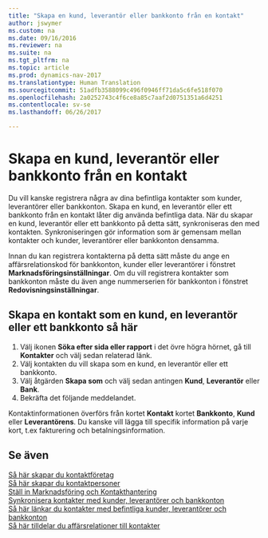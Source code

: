 ```yaml
---
title: "Skapa en kund, leverantör eller bankkonto från en kontakt"
author: jswymer
ms.custom: na
ms.date: 09/16/2016
ms.reviewer: na
ms.suite: na
ms.tgt_pltfrm: na
ms.topic: article
ms.prod: dynamics-nav-2017
ms.translationtype: Human Translation
ms.sourcegitcommit: 51adfb3588099c496f0946ff71da5c6fe518f070
ms.openlocfilehash: 2a0252743c4f6ce8a85c7aaf2d0751351a6d4251
ms.contentlocale: sv-se
ms.lasthandoff: 06/26/2017

---
```

# <a name="create-a-customer-vendor-or-bank-account-from-a-contact"></a>Skapa en kund, leverantör eller bankkonto från en kontakt
Du vill kanske registrera några av dina befintliga kontakter som kunder, leverantörer eller bankkonton. Skapa en kund, en leverantör eller ett bankkonto från en kontakt låter dig använda befintliga data. När du skapar en kund, leverantör eller ett bankkonto på detta sätt, synkroniseras den med kontakten. Synkroniseringen gör information som är gemensam mellan kontakter och kunder, leverantörer eller bankkonton densamma.

Innan du kan registrera kontakterna på detta sätt måste du ange en affärsrelationskod för bankkonton, kunder eller leverantörer i fönstret **Marknadsföringsinställningar**. Om du vill registrera kontakter som bankkonton måste du även ange nummerserien för bankkonton i fönstret **Redovisningsinställningar**.

## <a name="to-create-a-contact-as-a-customer-vendor-or-bank-account"></a>Skapa en kontakt som en kund, en leverantör eller ett bankkonto så här
1. Välj ikonen **Söka efter sida eller rapport** i det övre högra hörnet, gå till **Kontakter** och välj sedan relaterad länk.
2. Välj kontakten du vill skapa som en kund, en leverantör eller ett bankkonto.
3. Välj åtgärden **Skapa som** och välj sedan antingen **Kund**, **Leverantör** eller **Bank**.
4. Bekräfta det följande meddelandet.

Kontaktinformationen överförs från kortet **Kontakt** kortet **Bankkonto**, **Kund** eller **Leverantörens**. Du kanske vill lägga till specifik information på varje kort, t.ex fakturering och betalningsinformation.

## <a name="see-also"></a>Se även
[Så här skapar du kontaktföretag](marketing-create-contact-companies.md)  
[Så här skapar du kontaktpersoner](marketing-create-contact-persons.md)  
[Ställ in Marknadsföring och Kontakthantering](marketing-setup-marketing.md)  
[Synkronisera kontakter med kunder, leverantörer och bankkonton](marketing-synchronize-contacts-customers-vendors-bank-accounts.md)  
[Så här länkar du kontakter med befintliga kunder, leverantörer och bankkonton](marketing-how-link-contact.md)  
[Så här tilldelar du affärsrelationer till kontakter](marketing-business-relations.md#assign-business-relations-to-a-contact)

